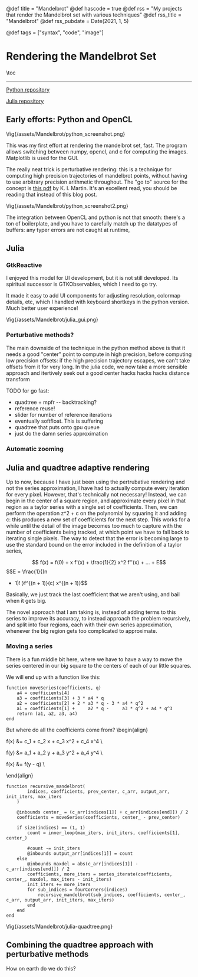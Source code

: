 
@def title = "Mandelbrot"
@def hascode = true
@def rss = "My projects that render the Mandelbrot set with various techniques"
@def rss_title = "Mandelbrot"
@def rss_pubdate = Date(2021, 1, 5)

@def tags = ["syntax", "code", "image"]

# Rendering the Mandelbrot Set

\toc

---

[Python repository](https://github.com/HastingsGreer/MandelBrotGL)

[Julia repository](https://github.com/HastingsGreer/julia_mandelbrot)

## Early efforts: Python and OpenCL

\fig{/assets/Mandelbrot/python_screenshot.png}

This was my first effort at rendering the mandelbrot set, fast.
The program allows switching between numpy, opencl, and c for computing the images. 
Matplotlib is used for the GUI.

The really neat trick is perturbative rendering: this is a technique for computing high precision 
trajectories of mandelbrot points, without having to use arbitrary precision arithmetic throughout.
The "go to" source for the concept is [this pdf](http://www.science.eclipse.co.uk/sft_maths.pdf) by K. I. Martin. 
It's an excellent read, you should be reading that instead of this blog post.

\fig{/assets/Mandelbrot/python_screenshot2.png}

The integration between OpenCL and python is not that smooth: there's a ton of boilerplate, and you have to carefully match up the datatypes of buffers: any typer errors are not caught at runtime, 



## Julia


### GtkReactive

I enjoyed this model for UI development, but it is not still developed. Its spiritual successor is GTKObservables, which I need to go try.

It made it easy to add UI components for adjusting resolution, colormap details, etc, which I handled with keyboard shortkeys in the python version. Much better user experience!

\fig{/assets/Mandelbrot/julia_gui.png}

### Perturbative methods?

The main downside of the technique in the python method above is that it needs a good "center" point to compute in high precision, before computing low precision offsets: if the high precision trajectory escapes, we can't take offsets from it for very long.
In the julia code, we now take a more sensible approach and itertively seek out a good center hacks hacks hacks distance transform 

TODO for go fast:

 - quadtree + mpfr -- backtracking?
 - reference reuse!
 - slider for number of reference iterations
 - eventually softfloat. This is suffering
 - quadtree that puts onto gpu queue
 - just do the damn series approximation

### Automatic zooming



## Julia and quadtree adaptive rendering

Up to now, because I have just been using the pertrubative rendering and not
the series approximation, I have had to actually compute every iteration for
every pixel. However, that's technically not necessary!  Instead, we can begin
in the center of a square region, and approximate every pixel in that region as
a taylor series with a single set of coefficients. Then, we can perform the
operation z^2 + c on the polynomial by squaring it and adding c: this produces
a new set of coefficients for the next step. This works for a while until the
detail of the image becomes too much to capture with the number of coefficients
being tracked, at which point we have to fall back to iterating single pixels.
The way to detect that the error is becoming large to use the standard bound on
the error included in the definition of a taylor series, 

$$ f(x) = f(0) + x f'(x) + \frac{1}{2} x^2 f''(x) + ... + E$$ $$E = \frac{1}{(n
+ 1)!  }f^{(n + 1)}(c) x^{(n + 1)}$$ 

Basically, we just track the last coefficient that we aren't using, and bail
when it gets big.

The novel approach that I am taking is, instead of adding terms to this series
to improve its accuracy, to instead approach the problem recursively, and split
into four regions, each with their own series approximation, whenever the big
region gets too complicated to approximate.

### Moving a series

There is a fun middle bit here, where we have to have a way to move the series
centered in our big square to the centers of each of our little squares.

We will end up with a function like this:

```
function moveSeries(coefficients, q)	
	a4 = coefficients[4]
	a3 = coefficients[3] + 3 * a4 * q
	a2 = coefficients[2] + 2 * a3 * q - 3 * a4 * q^2
	a1 = coefficients[1] +     a2 * q -     a3 * q^2 + a4 * q^3
	return (a1, a2, a3, a4)
end
```

But where do all the coefficients come from?
\begin{align}

f(x) &= c_1 + c_2 x + c_3 x^2 + c_4 x^4  \\

f(y) &= a_1 + a_2 y + a_3 y^2 + a_4 y^4  \\

f(x) &= f(y - q) \\

\end{align}
```
function recursive_mandelbrot(
        indices, coefficients, prev_center, c_arr, output_arr, init_iters, max_iters
    )
    
    @inbounds center_ = (c_arr[indices[1]] + c_arr[indices[end]]) / 2
    coefficients = moveSeries(coefficients, center_ - prev_center)
    
    if size(indices) == (1, 1)
        count = inner_loop(max_iters, init_iters, coefficients[1], center_)
        
        #count -= init_iters
        @inbounds output_arr[indices[1]] = count
    else
        @inbounds maxdel = abs(c_arr[indices[1]] - c_arr[indices[end]]) / 2
        coefficients, more_iters = series_iterate(coefficients, center_, maxdel, max_iters - init_iters)
        init_iters += more_iters
        for sub_indices = fourCorners(indices)
            recursive_mandelbrot(sub_indices, coefficients, center_, c_arr, output_arr, init_iters, max_iters)
        end
    end
end	
```
\fig{/assets/Mandelbrot/julia-quadtree.png}

## Combining the quadtree approach with perturbative methods

How on earth do we do this? 
